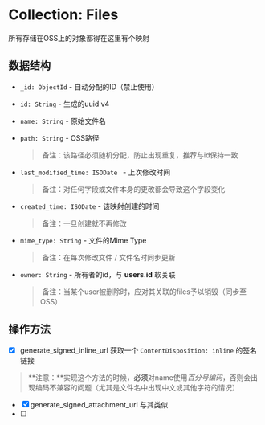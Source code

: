 # Collection: Files

所有存储在OSS上的对象都得在这里有个映射

## 数据结构

- `_id: ObjectId` - 自动分配的ID（禁止使用）

- `id: String` - 生成的uuid v4

- `name: String` - 原始文件名

- `path: String` - OSS路径

  > ​	备注：该路径必须随机分配，防止出现重复，推荐与id保持一致

- `last_modified_time: ISODate ` - 上次修改时间

  > ​	备注：对任何字段或文件本身的更改都会导致这个字段变化

- `created_time: ISODate` - 该映射创建的时间

  > ​	备注：一旦创建就不再修改

- `mime_type: String` - 文件的Mime Type

  > ​	备注：在每次修改文件 / 文件名时同步更新

- `owner: String` - 所有者的id，与 **users.id** 软关联

  > ​	备注：当某个user被删除时，应对其关联的files予以销毁（同步至OSS）

## 操作方法

- [x]  generate_signed_inline_url 获取一个 `ContentDisposition: inline` 的签名链接

> ​	**注意：**实现这个方法的时候，**必须**对name使用*百分号编码*，否则会出现编码不兼容的问题（尤其是文件名中出现中文或其他字符的情况）

- [x] generate_signed_attachment_url 与其类似
- [ ] 